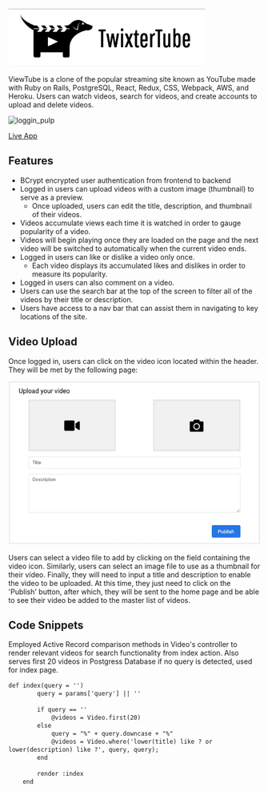 <img src="images/Screen%20Shot%202019-12-01%20at%208.18.53%20PM.png" >

ViewTube is a clone of the popular streaming site known as YouTube made with Ruby on Rails, PostgreSQL, React, Redux, CSS, Webpack, AWS, and Heroku. Users can watch videos, search for videos, and create accounts to upload and delete videos.

![loggin_pulp](https://user-images.githubusercontent.com/52110753/71785727-e83c2d80-2fb7-11ea-90d6-04d7aafa8d26.gif)

<p> 
  <a href="https://twixtertube.herokuapp.com/#/">Live App</a>
</p>

<h2>Features</h2>

<ul>
  <li>BCrypt encrypted user authentication from frontend to backend</li>
  <li>Logged in users can upload videos with a custom image (thumbnail) to serve as a preview.
    <ul>
      <li>Once uploaded, users can edit the title, description, and thumbnail of their videos.</li>
    </ul>
  </li>
  <li>Videos accumulate views each time it is watched in order to gauge popularity of a video.</li>
  <li>Videos will begin playing once they are loaded on the page and the next video will be switched to automatically when the current video ends.</li>
  <li>Logged in users can like or dislike a video only once.
    <ul>
      <li>Each video displays its accumulated likes and dislikes in order to measure its popularity.</li>
    </ul>
  </li>
  <li>Logged in users can also comment on a video.</li>
  <li>Users can use the search bar at the top of the screen to filter all of the videos by their title or description.</li>
  <li>Users have access to a nav bar that can assist them in navigating to key locations of the site.</li>
<!--   <li></li> -->
</ul>

<h2>Video Upload</h2>

<p>Once logged in, users can click on the video icon located within the header. They will be met by the following page:</p>

<p>
  <a>
    <img src="images/upload_form.png" >
  </a>
</p>

<p>Users can select a video file to add by clicking on the field containing the video icon. Similarly, users can select an image file to use as a thumbnail for their video. Finally, they will need to input a title and description to enable the video to be uploaded. At this time, they just need to click on the 'Publish' button, after which, they will be sent to the home page and be able to see their video be added to the master list of videos.
</p>

<h2>Code Snippets</h2>

<p>Employed Active Record comparison methods in Video's controller to render relevant videos for search functionality from index action. Also serves first 20 videos in Postgress Database if no query is detected, used for index page. </p>

```
def index(query = '')
        query = params['query'] || ''

        if query == ''
            @videos = Video.first(20)
        else
            query = "%" + query.downcase + "%"
            @videos = Video.where('lower(title) like ? or lower(description) like ?', query, query);
        end

        render :index
    end
```
